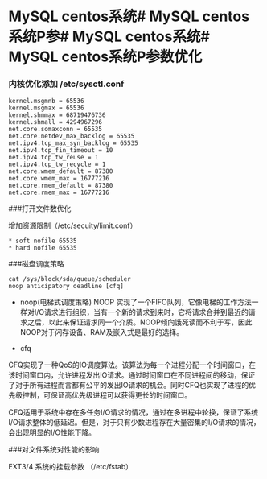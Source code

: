 # MySQL centos系统# MySQL centos系统P参# MySQL centos系统# MySQL centos系统P参数优化

 
### 内核优化添加 /etc/sysctl.conf


```
kernel.msgmnb = 65536
kernel.msgmax = 65536
kernel.shmmax = 68719476736
kernel.shmall = 4294967296
net.core.somaxconn = 65535
net.core.netdev_max_backlog = 65535
net.ipv4.tcp_max_syn_backlog = 65535
net.ipv4.tcp_fin_timeout = 10
net.ipv4.tcp_tw_reuse = 1
net.ipv4.tcp_tw_recycle = 1
net.core.wmem_default = 87380
net.core.wmem_max = 16777216
net.core.rmem_default = 87380
net.core.rmem_max = 16777216

```

###打开文件数优化


增加资源限制（/etc/secuity/limit.conf）

```
* soft nofile 65535
* hard nofile 65535

```
###磁盘调度策略

```
cat /sys/block/sda/queue/scheduler 
noop anticipatory deadline [cfq] 

```

* noop(电梯式调度策略)
 NOOP 实现了一个FIFO队列，它像电梯的工作方法一样对I/O请求进行组织，当有一个新的请求到来时，它将请求合并到最近的请求之后，以此来保证请求同一个介质。NOOP倾向饿死读而不利于写，因此NOOP对于闪存设备、RAM及嵌入式是最好的选择。

* cfq

CFQ实现了一种QoS的IO调度算法。该算法为每一个进程分配一个时间窗口，在该时间窗口内，允许进程发出IO请求。通过时间窗口在不同进程间的移动，保证了对于所有进程而言都有公平的发出IO请求的机会。同时CFQ也实现了进程的优先级控制，可保证高优先级进程可以获得更长的时间窗口。

CFQ适用于系统中存在多任务I/O请求的情况，通过在多进程中轮换，保证了系统I/O请求整体的低延迟。但是，对于只有少数进程存在大量密集的I/O请求的情况，会出现明显的I/O性能下降。


###对文件系统对性能的影响

EXT3/4 系统的挂载参数 （/etc/fstab）


